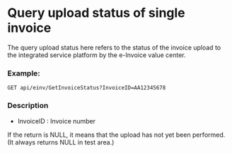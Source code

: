 # Query upload status of single invoice

The query upload status here refers to the status of the invoice upload to the integrated service platform by the e-Invoice value center.

### Example:
```
GET api/einv/GetInvoiceStatus?InvoiceID=AA12345678
```
### Description
* InvoiceID : Invoice number

If the return is NULL, it means that the upload has not yet been performed.(It always returns NULL in test area.)

